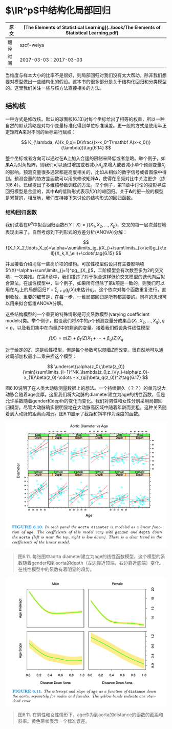 # $\IR^p$中结构化局部回归

| 原文   | [The Elements of Statistical Learning](../book/The Elements of Statistical Learning.pdf) |
| ---- | ---------------------------------------- |
| 翻译   | szcf-weiya                               |
| 时间   | 2017-03-03：2017-03-03                    |


当维度与样本大小的比率不是很好，则局部回归对我们没有太大帮助，除非我们想要对模型做出一些结构化的假设。这本书的很多部分是关于结构化回归和分类模型的。这里我们关注一些与核方法直接相关的方法。

## 结构核

一种方式是修改核。默认的球面核(6.13)对每个坐标给出了相等的权重，所以一种自然的默认策略是对每个变量标准化得到单位标准误差。更一般的方式是使用半正定矩阵$\mathbf A$来对不同的坐标进行赋权：

$$
K_{\lambda, A}(x_0,x)=D(\frac{(x-x_0^T\mathbf A(x-x_0))}{\lambda})\tag{6.14}
$$

整个坐标或者方向可以通过在$\mathbf A$上加入合适的限制来降低或者忽略。举个例子，如果$\mathbf A$为对角矩阵，则我们可以通过增加或者减小$A_{jj}$来增大或者减小单个预测变量$X_j$的影响。预测变量很多通常都是高度相关的，比如从相似的数字信号或者图像中得到。预测变量的协方差函数可以用来修改矩阵$\mathbf A$，使得在高频对比中关注更少（练习6.4）。已经提出了多维核参数训练的方法。举个例子，第11章中讨论的投影寻踪回归模型是合适的，其中$\mathbf A$的低阶形式表示$\hat f(X)$的岭回归。关于$\mathbf A$的更一般的模型是累赘的，相反地，我们支持接下来讨论的结构形式的回归函数。

### 结构回归函数

我们试着在$R^p$中拟合回归函数$E(Y\mid X)=f(X_1,X_2,\ldots,X_p)$，交叉的每一层次潜在地表现出来了。自然考虑到下列形式的方差分析(ANOVA)分解：

$$
f(X_1,X_2,\ldots,X_p)=\alpha+\sum\limits_jg_j(X_j)+\sum\limits_{k<\ell}g_{k\ell}(X_k,X_\ell)+\cdots\tag{6.15}
$$

并且接着介绍消除一些高阶项的结构。可加性模型假设只有主要影响项$f(X)=\alpha+\sum\limits_{j=1}^pg_j(X_j)$，二阶模型会有次数至多为2的交叉项，一次类推。在第9章中，我们描述了对于拟合这样低阶交叉模型的迭代向后拟合算法。在加性模型中，举个例子，如果所有但除了第$k$项是一致的，则我们可以用在$X_k$上的局部回归$Y-\sum_{j\neq k}g_j(X_j)$来估计$g_k$。这个依次对每个函数重复进行，直到收敛。重要的细节是，在每一步，一维局部回归是所有都需要的。同样的思想可以用来拟合低维ANOVA分解。

这些结构模型的一个重要的特殊情形是可变系数模型(varying coefficient models)类。举个例子，假设我们将$X$中的$p$个预测变量分成集合$(X_1,X_2,\ldots,X_q),q < p$，以及我们集中在向量$Z$中的剩余的变量。接着我们假设条件线性模型

$$
f(X)=\alpha(Z)+\beta_1(Z)X_1+\cdots+\beta_q(Z)X_q\tag{6.16}
$$

对于给定的$Z$，这是线性模型，但是每个参数可以随着$Z$而改变。很自然地可以通过局部加权最小二乘来捏这个模型：

$$
\underset{\alpha(z_0),\beta(z_0)}{\min}\sum\limits_{i=1}^NK_\lambda(z_0,z_i)(y_i-\alpha(z_0)-x_{1i}\beta(z_0)-\cdots - x_{qi}\beta_q(z_0))^2\tag{6.17}
$$

图6.10说明了在人类大动脉测量数据上的想法。一个持续很久（？？）的单元说大动脉会随着age变厚。这里我们将大动脉的diameter建立为age的线性函数，但是允许系数随着gender和depth的变化而变化。我们对男性和女性分别采用局部回归模型。尽管大动脉确实很明显地在大动脉高区域中随着年龄而变粗，这种关系随着到大动脉的距离而减弱。图6.11显示了截距和斜率作为深度的函数。

![](../img/06/fig6.10.png)

> 图6.11. 每张图中aorta diameter建立为age的线性函数模型。这个模型的系数随着gender和到aorta的depth（左边靠近顶端，右边靠近底端）变化。在线性模型中的系数有着明显的趋势。

![](../img/06/fig6.11.png)

> 图6.11. 在男性和女性情形下，age作为到aorta的distance的函数的截距和斜率。黄色带状表示一个标准误差。
